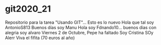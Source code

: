 # git2020_21
Repositorio para la tarea "Usando GIT"...
Esto es lo nuevo
Hola que tal soy AntonioS813
Buenos días soy Manu
Hola soy Fdnando10...
buenos dias con alegria soy alvaro
Viernes 2 de Octubre, Pepe ha faltado
Soy Cristina
SOy Alerr
Viva el fifita (70 euros al año)
